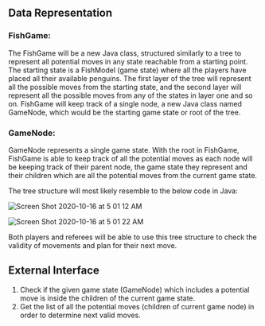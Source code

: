 ## Data Representation
### FishGame:
The FishGame will be a new Java class, structured similarly to a tree to represent all potential moves in any state reachable from a starting point. The starting state is a FishModel (game state) where all the players have placed all their available penguins. The first layer of the tree will represent all the possible moves from the starting state, and the second layer will represent all the possible moves from any of the states in layer one and so on. FishGame will keep track of a single node, a new Java class named GameNode, which would be the starting game state or root of the tree. 

### GameNode:
GameNode represents a single game state. With the root in FishGame, FishGame is able to keep track of all the potential moves as each node will be keeping track of their parent node, the game state they represent and their children which are all the potential moves from the current game state. 

The tree structure will most likely resemble to the below code in Java:

![Screen Shot 2020-10-16 at 5 01 12 AM](https://media.github.ccs.neu.edu/user/7627/files/9a564c00-0f71-11eb-8409-55b7853b9882)

![Screen Shot 2020-10-16 at 5 01 22 AM](https://media.github.ccs.neu.edu/user/7627/files/aa6e2b80-0f71-11eb-98da-911473635adf)

Both players and referees will be able to use this tree structure to check the validity of movements and plan for their next move. 

## External Interface
1. Check if the given game state (GameNode) which includes a potential move is inside the children of the current game state.
2. Get the list of all the potential moves (children of current game node) in order to determine next valid moves.
